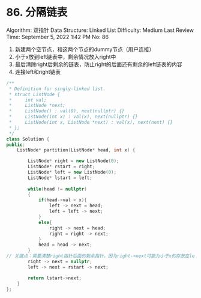 # 86. 分隔链表

Algorithm: 双指针
Data Structure: Linked List
Difficulty: Medium
Last Review Time: September 5, 2022 1:42 PM
No: 86

1. 新建两个空节点，和这两个节点的dummy节点（用户连接）
2. 小于x放到left链表中，剩余情况放入right中
3. 最后清除right后剩余的链表，防止right的后面还有剩余的left链表的内容
4. 连接left和right链表

```cpp
/**
 * Definition for singly-linked list.
 * struct ListNode {
 *     int val;
 *     ListNode *next;
 *     ListNode() : val(0), next(nullptr) {}
 *     ListNode(int x) : val(x), next(nullptr) {}
 *     ListNode(int x, ListNode *next) : val(x), next(next) {}
 * };
 */
class Solution {
public:
    ListNode* partition(ListNode* head, int x) {

        ListNode* right = new ListNode(0);
        ListNode* rstart = right;
        ListNode* left = new ListNode(0);
        ListNode* lstart = left;
        
        while(head != nullptr)
        {
            if(head->val < x){
                left -> next = head;
                left = left -> next;
            }
            else{
                right -> next = head;
                right = right -> next;
            }
            head = head -> next;
        }
// 关键点：需要清楚right指针后面的剩余指针，因为right->next可能为小于x的存放在left中
        right -> next = nullptr;        
        left -> next = rstart -> next;

        return lstart->next;
    }
};
```